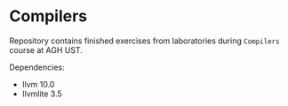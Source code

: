 # Compilers

Repository contains finished exercises from laboratories during `Compilers` course at AGH UST.

Dependencies:

- llvm 10.0
- llvmlite 3.5
